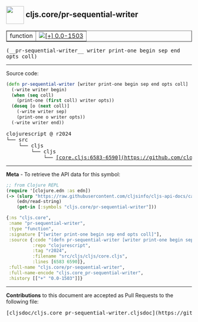 ## <img width="48px" valign="middle" src="http://i.imgur.com/Hi20huC.png"> cljs.core/pr-sequential-writer

 <table border="1">
<tr>

<td>function</td>
<td><a href="https://github.com/cljsinfo/cljs-api-docs/tree/0.0-1503"><img valign="middle" alt="[+] 0.0-1503" src="https://img.shields.io/badge/+-0.0--1503-lightgrey.svg"></a> </td>
</tr>
</table>

 <samp>
(__pr-sequential-writer__ writer print-one begin sep end opts coll)<br>
</samp>

---





Source code:

```clj
(defn pr-sequential-writer [writer print-one begin sep end opts coll]
  (-write writer begin)
  (when (seq coll)
    (print-one (first coll) writer opts))
  (doseq [o (next coll)]
    (-write writer sep)
    (print-one o writer opts))
  (-write writer end))
```

 <pre>
clojurescript @ r2024
└── src
    └── cljs
        └── cljs
            └── <ins>[core.cljs:6583-6590](https://github.com/clojure/clojurescript/blob/r2024/src/cljs/cljs/core.cljs#L6583-L6590)</ins>
</pre>


---

__Meta__ - To retrieve the API data for this symbol:

```clj
;; from Clojure REPL
(require '[clojure.edn :as edn])
(-> (slurp "https://raw.githubusercontent.com/cljsinfo/cljs-api-docs/catalog/cljs-api.edn")
    (edn/read-string)
    (get-in [:symbols "cljs.core/pr-sequential-writer"]))
```

```clj
{:ns "cljs.core",
 :name "pr-sequential-writer",
 :type "function",
 :signature ["[writer print-one begin sep end opts coll]"],
 :source {:code "(defn pr-sequential-writer [writer print-one begin sep end opts coll]\n  (-write writer begin)\n  (when (seq coll)\n    (print-one (first coll) writer opts))\n  (doseq [o (next coll)]\n    (-write writer sep)\n    (print-one o writer opts))\n  (-write writer end))",
          :repo "clojurescript",
          :tag "r2024",
          :filename "src/cljs/cljs/core.cljs",
          :lines [6583 6590]},
 :full-name "cljs.core/pr-sequential-writer",
 :full-name-encode "cljs.core_pr-sequential-writer",
 :history [["+" "0.0-1503"]]}

```

---

__Contributions__ to this document are accepted as Pull Requests to the following file:

 <pre>
[cljsdoc/cljs.core_pr-sequential-writer.cljsdoc](https://github.com/cljsinfo/cljs-api-docs/blob/master/cljsdoc/cljs.core_pr-sequential-writer.cljsdoc)
</pre>

